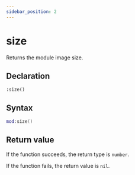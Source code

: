 ```yaml
---
sidebar_position: 2
---
```


# size

Returns the module image size.

## Declaration

`:size()`

## Syntax

```lua
mod:size()
```

## Return value

If the function succeeds, the return type is `number`.

If the function fails, the return value is `nil`.
